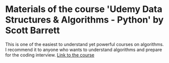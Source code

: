 # Materials of the course 'Udemy Data Structures & Algorithms - Python' by Scott Barrett
This is one of the easiest to understand yet powerful courses on algorithms. I recommend it to anyone who wants to understand algorithms and prepare for the coding interview. [Link to the course](https://www.udemy.com/course/data-structures-algorithms-python/)

